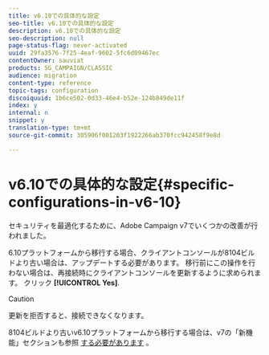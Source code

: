 ```yaml
---
title: v6.10での具体的な設定
seo-title: v6.10での具体的な設定
description: v6.10での具体的な設定
seo-description: null
page-status-flag: never-activated
uuid: 29fa3576-7f25-4eaf-9602-5fc6d09467ec
contentOwner: sauviat
products: SG_CAMPAIGN/CLASSIC
audience: migration
content-type: reference
topic-tags: configuration
discoiquuid: 1b6ce502-0d33-46e4-b52e-124b849de11f
index: y
internal: n
snippet: y
translation-type: tm+mt
source-git-commit: 305906f001203f1922266ab370fcc942458f9e8d

---
```



# v6.10での具体的な設定{#specific-configurations-in-v6-10}

セキュリティを最適化するために、Adobe Campaign v7でいくつかの改善が行われました。

6.10プラットフォームから移行する場合、クライアントコンソールが8104ビルドより古い場合は、アップデートする必要があります。 移行前にこの操作を行わない場合は、再接続時にクライアントコンソールを更新するように求められます。 クリック **[!UICONTROL Yes]**.

>[!CAUTION]
>
>更新を拒否すると、接続できなくなります。

8104ビルドより古いv6.10プラットフォームから移行する場合は、v7の「新機能」セクションも参照 [する必要があります](../../migration/using/general-configurations.md#new-features-in-v7) 。

